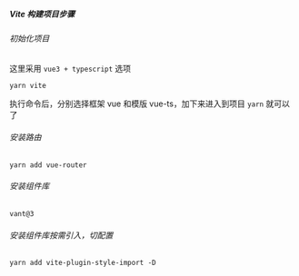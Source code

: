 ##### Vite 构建项目步骤

###### 初始化项目
这里采用 `vue3 + typescript` 选项

```
yarn vite
```
执行命令后，分别选择框架 vue 和模版 vue-ts，加下来进入到项目 `yarn` 就可以了

###### 安装路由
```
yarn add vue-router
```

###### 安装组件库
```
vant@3
```
###### 安装组件库按需引入，切配置
```
yarn add vite-plugin-style-import -D
```
